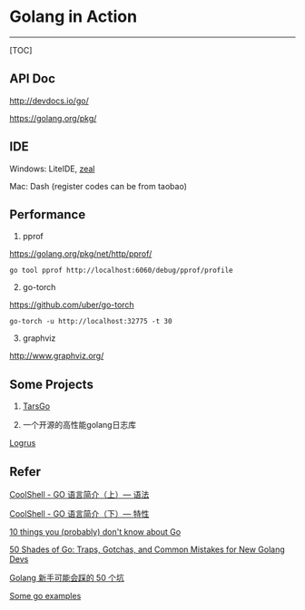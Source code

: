 
# Golang in Action
---
[TOC]


## API Doc

http://devdocs.io/go/

https://golang.org/pkg/

## IDE

Windows: LiteIDE, [zeal](https://zealdocs.org/)

Mac: Dash (register codes can be from taobao)

## Performance

1. pprof

https://golang.org/pkg/net/http/pprof/

```
go tool pprof http://localhost:6060/debug/pprof/profile
```

2. go-torch

https://github.com/uber/go-torch

```
go-torch -u http://localhost:32775 -t 30
```

3. graphviz

http://www.graphviz.org/


## Some Projects

1. [TarsGo](https://github.com/TarsCloud/TarsGo/tree/36cf7d196afc781ba8d70f908decbdd7cceccfd3/tars)

2. 一个开源的高性能golang日志库 

[Logrus](https://github.com/Sirupsen/logrus)


## Refer

[CoolShell - GO 语言简介（上）— 语法](http://coolshell.cn/articles/8460.html)

[CoolShell - GO 语言简介（下）— 特性](http://coolshell.cn/articles/8489.html)

[10 things you (probably) don't know about Go](https://talks.golang.org/2012/10things.slide#1)

[50 Shades of Go: Traps, Gotchas, and Common Mistakes for New Golang Devs](http://devs.cloudimmunity.com/gotchas-and-common-mistakes-in-go-golang/)

[Golang 新手可能会踩的 50 个坑](https://segmentfault.com/a/1190000013739000)

[Some go examples](https://yourbasic.org/golang/)